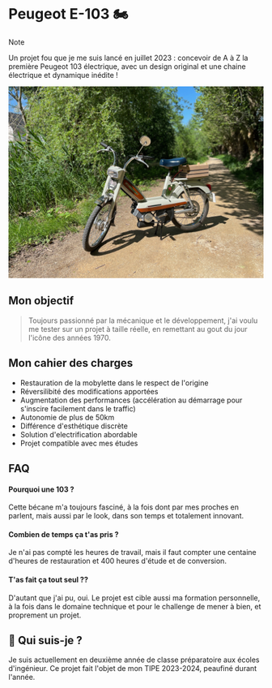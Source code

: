 
# Peugeot E-103 🏍️
> [!NOTE]
> Un projet fou que je me suis lancé en juillet 2023 : concevoir de A à Z la première Peugeot 103 électrique, avec un design original et une chaine électrique et dynamique inédite !

![alt text](https://github.com/Emilien-Wolff/Peugeot-E-103/blob/main/Documentation/Photos/IMG_3447.jpg?raw=true)

## Mon objectif

> Toujours passionné par la mécanique et le développement, j'ai voulu me tester sur un projet à taille réelle, en remettant au gout du jour l'icône des années 1970.


## Mon cahier des charges

 - Restauration de la mobylette dans le respect de l'origine
 - Réversilibité des modifications apportées
 - Augmentation des performances (accélération au démarrage pour s'inscire facilement dans le traffic)
 - Autonomie de plus de 50km
 - Différence d'esthétique discrète 
 - Solution d'electrification abordable
 - Projet compatible avec mes études


## FAQ

#### Pourquoi une 103 ?
Cette bécane m'a toujours fasciné, à la fois dont par mes proches en parlent, mais aussi par le look, dans son temps et totalement innovant. 

#### Combien de temps ça t'as pris ?

Je n'ai pas compté les heures de travail, mais il faut compter une centaine d'heures de restauration et 400 heures d'étude et de conversion.

#### T'as fait ça tout seul ??

D'autant que j'ai pu, oui. Le projet est cible aussi ma formation personnelle, à la fois dans le domaine technique et pour le challenge de mener à bien, et proprement un projet.

## 🚀 Qui suis-je ?
Je suis actuellement en deuxième année de classe préparatoire aux écoles d'ingénieur. Ce projet fait l'objet de mon TIPE 2023-2024, peaufiné durant l'année.


